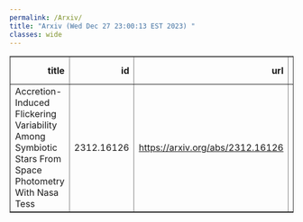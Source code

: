 ```yaml
---
permalink: /Arxiv/
title: "Arxiv (Wed Dec 27 23:00:13 EST 2023) "
classes: wide
---
```

<table border="1" class="dataframe">
  <thead>
    <tr style="text-align: right;">
      <th>title</th>
      <th>id</th>
      <th>url</th>
      <th>authors</th>
      <th>Local Authors</th>
    </tr>
  </thead>
  <tbody>
    <tr>
      <td>Accretion-Induced Flickering Variability Among Symbiotic Stars From   Space Photometry With Nasa Tess</td>
      <td>2312.16126</td>
      <td><a href="https://arxiv.org/abs/2312.16126" target="_blank">https://arxiv.org/abs/2312.16126</a></td>
      <td>J. Merc, P. G. Beck, S. Mathur, R. A. García</td>
      <td>Smita Mathur</td>
    </tr>
  </tbody>
</table>